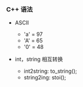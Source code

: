 ### C++ 语法

 - ASCII
   - 'a' = 97
   - 'A' = 65
   - '0' = 48

- int，string 相互转换
   - int2string: to_string();
   - string2ing: stoi();
